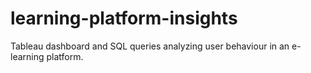 # learning-platform-insights
Tableau dashboard and SQL queries analyzing user behaviour in an e-learning platform.
